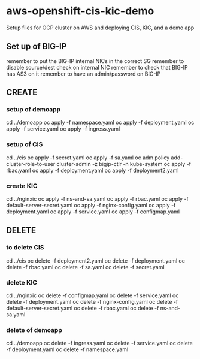 # aws-openshift-cis-kic-demo
Setup files for OCP cluster on AWS and deploying CIS, KIC, and a demo app

## Set up of BIG-IP
remember to put the BIG-IP internal NICs in the correct SG
remember to disable source/dest check on internal NIC
remember to check that BIG-IP has AS3 on it
remember to have an admin/password on BIG-IP

## CREATE

### setup of demoapp
cd ../demoapp
oc apply -f namespace.yaml
oc apply -f deployment.yaml
oc apply -f service.yaml
oc apply -f ingress.yaml

### setup of CIS
cd ../cis
oc apply -f secret.yaml
oc apply -f sa.yaml
oc adm policy add-cluster-role-to-user cluster-admin -z bigip-ctlr -n kube-system
oc apply -f rbac.yaml
oc apply -f deployment.yaml
oc apply -f deployment2.yaml

### create KIC
cd ../nginxic
oc apply -f ns-and-sa.yaml
oc apply -f rbac.yaml
oc apply -f default-server-secret.yaml
oc apply -f nginx-config.yaml
oc apply -f deployment.yaml
oc apply -f service.yaml
oc apply -f configmap.yaml

## DELETE

### to delete CIS
cd ../cis
oc delete -f deployment2.yaml
oc delete -f deployment.yaml
oc delete -f rbac.yaml
oc delete -f sa.yaml
oc delete -f secret.yaml

### delete KIC
cd ../nginxic
oc delete -f configmap.yaml
oc delete -f service.yaml
oc delete -f deployment.yaml
oc delete -f nginx-config.yaml
oc delete -f default-server-secret.yaml
oc delete -f rbac.yaml
oc delete -f ns-and-sa.yaml

### delete of demoapp
cd ../demoapp
oc delete -f ingress.yaml
oc delete -f service.yaml
oc delete -f deployment.yaml
oc delete -f namespace.yaml